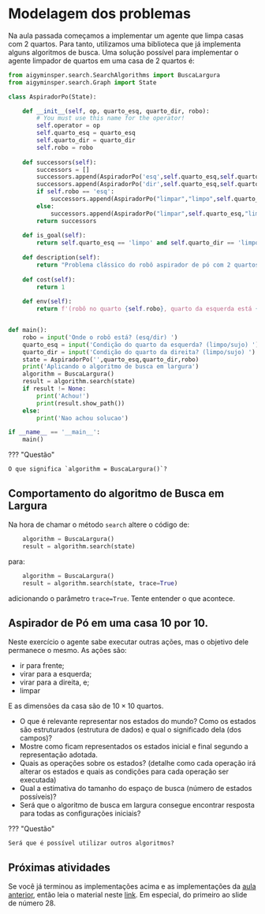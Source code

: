# Modelagem dos problemas

Na aula passada começamos a implementar um agente que limpa casas com $2$ quartos. Para tanto, utilizamos uma biblioteca que já implementa alguns algoritmos de busca. Uma solução possível para implementar o agente limpador de quartos em uma casa de 2 quartos é: 

```python
from aigyminsper.search.SearchAlgorithms import BuscaLargura
from aigyminsper.search.Graph import State

class AspiradorPo(State):

    def __init__(self, op, quarto_esq, quarto_dir, robo):
        # You must use this name for the operator!
        self.operator = op
        self.quarto_esq = quarto_esq
        self.quarto_dir = quarto_dir
        self.robo = robo
    
    def successors(self):
        successors = []
        successors.append(AspiradorPo('esq',self.quarto_esq,self.quarto_dir,'esq'))
        successors.append(AspiradorPo('dir',self.quarto_esq,self.quarto_dir,'dir'))
        if self.robo == 'esq':
            successors.append(AspiradorPo("limpar","limpo",self.quarto_dir,self.robo))
        else:
            successors.append(AspiradorPo("limpar",self.quarto_esq,"limpo",self.robo))
        return successors
    
    def is_goal(self):
        return self.quarto_esq == 'limpo' and self.quarto_dir == 'limpo' and self.robo == 'esq'
    
    def description(self):
        return "Problema clássico do robô aspirador de pó com 2 quartos"
    
    def cost(self):
        return 1
    
    def env(self):
        return f'(robô no quarto {self.robo}, quarto da esquerda está {self.quarto_esq}, quarto da direita está {self.quarto_dir})'


def main():
    robo = input('Onde o robô está? (esq/dir) ')
    quarto_esq = input('Condição do quarto da esquerda? (limpo/sujo) ')
    quarto_dir = input('Condição do quarto da direita? (limpo/sujo) ')
    state = AspiradorPo('',quarto_esq,quarto_dir,robo)
    print('Aplicando o algoritmo de busca em largura')
    algorithm = BuscaLargura()
    result = algorithm.search(state)
    if result != None:
        print('Achou!')
        print(result.show_path())
    else:
        print('Nao achou solucao')

if __name__ == '__main__':
    main()
```

??? "Questão"
    
    O que significa `algorithm = BuscaLargura()`? 


## Comportamento do algoritmo de Busca em Largura

Na hora de chamar o método `search` altere o código de: 

```python
    algorithm = BuscaLargura()
    result = algorithm.search(state)
```

para: 

```python
    algorithm = BuscaLargura()
    result = algorithm.search(state, trace=True)
```

adicionando o parâmetro `trace=True`. Tente entender o que acontece.

## Aspirador de Pó em uma casa 10 por 10.

Neste exercício o agente sabe executar outras ações, mas o objetivo dele permanece o mesmo. As ações são: 

* ir para frente;
* virar para a esquerda;
* virar para a direita, e;
* limpar

E as dimensões da casa são de $10 \times 10$ quartos. 

* O que é relevante representar nos estados do mundo? Como os
    estados são estruturados (estrutura de dados) e qual o significado
    dela (dos campos)?
* Mostre como ficam representados os estados inicial e final
    segundo a representação adotada.
* Quais as operações sobre os estados?
    (detalhe como cada operação irá alterar os estados e quais as
    condições para cada operação ser executada)
* Qual a estimativa do tamanho do espaço de busca (número de
    estados possíveis)?
* Será que o algoritmo de busca em largura consegue encontrar resposta para todas as configurações iniciais? 


??? "Questão"
    
    Será que é possível utilizar outros algoritmos? 

## Próximas atividades

Se você já terminou as implementações acima e as implementações da [aula anterior](../03_configuracao/index.md), então leia o material neste [link](../../referencias/03_algoritmos_busca/busca_versaoFabricio.pdf). Em especial, do primeiro ao slide de número 28. 
